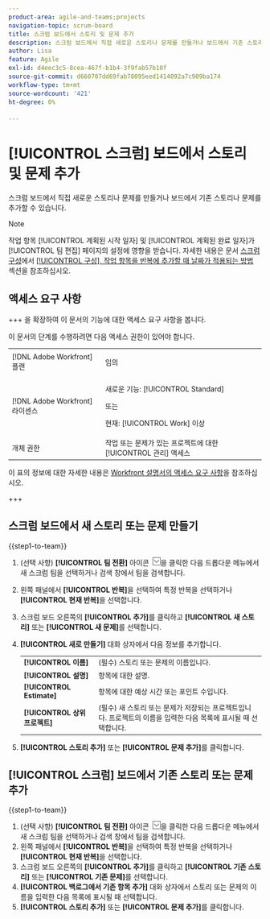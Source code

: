 ```yaml
---
product-area: agile-and-teams;projects
navigation-topic: scrum-board
title: 스크럼 보드에서 스토리 및 문제 추가
description: 스크럼 보드에서 직접 새로운 스토리나 문제를 만들거나 보드에서 기존 스토리나 문제를 추가할 수 있습니다.
author: Lisa
feature: Agile
exl-id: d4eec3c5-8cea-467f-b1b4-3f9fab57b10f
source-git-commit: d660707dd69fab78095eed1414092a7c909ba174
workflow-type: tm+mt
source-wordcount: '421'
ht-degree: 0%

---
```


# [!UICONTROL 스크럼] 보드에서 스토리 및 문제 추가

스크럼 보드에서 직접 새로운 스토리나 문제를 만들거나 보드에서 기존 스토리나 문제를 추가할 수 있습니다.

>[!NOTE]
>
>작업 항목 [!UICONTROL 계획된 시작 일자] 및 [!UICONTROL 계획된 완료 일자]가 [!UICONTROL 팀 편집] 페이지의 설정에 영향을 받습니다. 자세한 내용은 문서 [스크럼 구성](../../../agile/get-started-with-agile-in-workfront/configure-scrum.md)에서 [[!UICONTROL 구성], 작업 항목을 반복에 추가할 때 날짜가 적용되는 방법](../../../agile/get-started-with-agile-in-workfront/configure-scrum.md#configur5) 섹션을 참조하십시오.

## 액세스 요구 사항

+++ 을 확장하여 이 문서의 기능에 대한 액세스 요구 사항을 봅니다.

이 문서의 단계를 수행하려면 다음 액세스 권한이 있어야 합니다.

<table style="table-layout:auto"> 
 <tbody> 
  <tr> 
   <td role="rowheader">[!DNL Adobe Workfront] 플랜</td> 
   <td> <p>임의</p> </td> 
  </tr> 
  <tr> 
   <td role="rowheader">[!DNL Adobe Workfront] 라이센스</td> 
   <td> <p>새로운 기능: [!UICONTROL Standard]</p> 
   또는
   <p>현재: [!UICONTROL Work] 이상</p> </td> 
  </tr>
   <tr> 
   <td role="rowheader">개체 권한</td> 
   <td>작업 또는 문제가 있는 프로젝트에 대한 [!UICONTROL 관리] 액세스 </td> 
  </tr>
 </tbody> 
</table>

이 표의 정보에 대한 자세한 내용은 [Workfront 설명서의 액세스 요구 사항](/help/quicksilver/administration-and-setup/add-users/access-levels-and-object-permissions/access-level-requirements-in-documentation.md)을 참조하십시오.

+++

## 스크럼 보드에서 새 스토리 또는 문제 만들기

{{step1-to-team}}

1. (선택 사항) **[!UICONTROL 팀 전환]** 아이콘 ![팀 전환 아이콘](assets/switch-team-icon.png)을 클릭한 다음 드롭다운 메뉴에서 새 스크럼 팀을 선택하거나 검색 창에서 팀을 검색합니다.
1. 왼쪽 패널에서 **[!UICONTROL 반복]**&#x200B;을 선택하여 특정 반복을 선택하거나 **[!UICONTROL 현재 반복]**&#x200B;을 선택합니다.
1. 스크럼 보드 오른쪽의 **[!UICONTROL 추가]**&#x200B;를 클릭하고 **[!UICONTROL 새 스토리]** 또는 **[!UICONTROL 새 문제]**&#x200B;를 선택합니다.
1. **[!UICONTROL 새로 만들기]** 대화 상자에서 다음 정보를 추가합니다.

   <table style="table-layout:auto">
    <tr>
        <td><strong>[!UICONTROL 이름]</strong></td>
        <td>(필수) 스토리 또는 문제의 이름입니다.</td>
    </tr>
    <tr>
        <td><strong>[!UICONTROL 설명]</strong></td>
        <td>항목에 대한 설명.</td>
    </tr>
    <tr>
        <td><strong>[!UICONTROL Estimate]</strong></td>
        <td>항목에 대한 예상 시간 또는 포인트 수입니다.</td>
    </tr>
    <tr>
        <td><strong>[!UICONTROL 상위 프로젝트]</strong></td>
        <td>(필수) 새 스토리 또는 문제가 저장되는 프로젝트입니다. 프로젝트의 이름을 입력한 다음 목록에 표시될 때 선택합니다.</td>
    </tr>
   </table>

1. **[!UICONTROL 스토리 추가]** 또는 **[!UICONTROL 문제 추가]**&#x200B;를 클릭합니다.

## [!UICONTROL 스크럼] 보드에서 기존 스토리 또는 문제 추가

{{step1-to-team}}

1. (선택 사항) **[!UICONTROL 팀 전환]** 아이콘 ![팀 전환 아이콘](assets/switch-team-icon.png)을 클릭한 다음 드롭다운 메뉴에서 새 스크럼 팀을 선택하거나 검색 창에서 팀을 검색합니다.
1. 왼쪽 패널에서 **[!UICONTROL 반복]**&#x200B;을 선택하여 특정 반복을 선택하거나 **[!UICONTROL 현재 반복]**&#x200B;을 선택합니다.
1. 스크럼 보드 오른쪽의 **[!UICONTROL 추가]**&#x200B;를 클릭하고 **[!UICONTROL 기존 스토리]** 또는 **[!UICONTROL 기존 문제]**&#x200B;를 선택합니다.
1. **[!UICONTROL 백로그에서 기존 항목 추가]** 대화 상자에서 스토리 또는 문제의 이름을 입력한 다음 목록에 표시될 때 선택합니다.
1. **[!UICONTROL 스토리 추가]** 또는 **[!UICONTROL 문제 추가]**&#x200B;를 클릭합니다.
